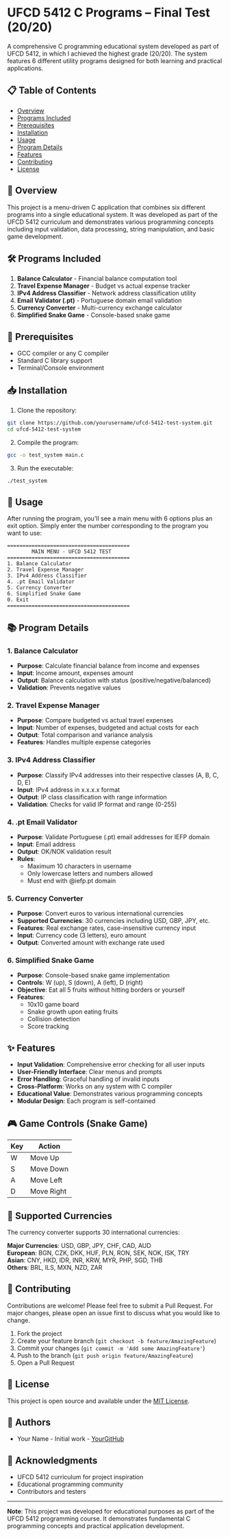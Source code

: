 # UFCD 5412 C Programs – Final Test (20/20)

A comprehensive C programming educational system developed as part of UFCD 5412, in which I achieved the highest grade (20/20). The system features 6 different utility programs designed for both learning and practical applications.

## 📋 Table of Contents

- [Overview](#overview)
- [Programs Included](#programs-included)
- [Prerequisites](#prerequisites)
- [Installation](#installation)
- [Usage](#usage)
- [Program Details](#program-details)
- [Features](#features)
- [Contributing](#contributing)
- [License](#license)

## 🎯 Overview

This project is a menu-driven C application that combines six different programs into a single educational system. It was developed as part of the UFCD 5412 curriculum and demonstrates various programming concepts including input validation, data processing, string manipulation, and basic game development.

## 🛠 Programs Included

1. **Balance Calculator** - Financial balance computation tool
2. **Travel Expense Manager** - Budget vs actual expense tracker
3. **IPv4 Address Classifier** - Network address classification utility
4. **Email Validator (.pt)** - Portuguese domain email validation
5. **Currency Converter** - Multi-currency exchange calculator
6. **Simplified Snake Game** - Console-based snake game

## 🔧 Prerequisites

- GCC compiler or any C compiler
- Standard C library support
- Terminal/Console environment

## 📥 Installation

1. Clone the repository:

```bash
git clone https://github.com/yourusername/ufcd-5412-test-system.git
cd ufcd-5412-test-system
```

2. Compile the program:

```bash
gcc -o test_system main.c
```

3. Run the executable:

```bash
./test_system
```

## 🚀 Usage

After running the program, you'll see a main menu with 6 options plus an exit option. Simply enter the number corresponding to the program you want to use:

```
========================================
        MAIN MENU - UFCD 5412 TEST
========================================
1. Balance Calculator
2. Travel Expense Manager
3. IPv4 Address Classifier
4. .pt Email Validator
5. Currency Converter
6. Simplified Snake Game
0. Exit
========================================
```

## 📚 Program Details

### 1. Balance Calculator

- **Purpose**: Calculate financial balance from income and expenses
- **Input**: Income amount, expenses amount
- **Output**: Balance calculation with status (positive/negative/balanced)
- **Validation**: Prevents negative values

### 2. Travel Expense Manager

- **Purpose**: Compare budgeted vs actual travel expenses
- **Input**: Number of expenses, budgeted and actual costs for each
- **Output**: Total comparison and variance analysis
- **Features**: Handles multiple expense categories

### 3. IPv4 Address Classifier

- **Purpose**: Classify IPv4 addresses into their respective classes (A, B, C, D, E)
- **Input**: IPv4 address in x.x.x.x format
- **Output**: IP class classification with range information
- **Validation**: Checks for valid IP format and range (0-255)

### 4. .pt Email Validator

- **Purpose**: Validate Portuguese (.pt) email addresses for IEFP domain
- **Input**: Email address
- **Output**: OK/NOK validation result
- **Rules**:
  - Maximum 10 characters in username
  - Only lowercase letters and numbers allowed
  - Must end with @iefp.pt domain

### 5. Currency Converter

- **Purpose**: Convert euros to various international currencies
- **Supported Currencies**: 30 currencies including USD, GBP, JPY, etc.
- **Features**: Real exchange rates, case-insensitive currency input
- **Input**: Currency code (3 letters), euro amount
- **Output**: Converted amount with exchange rate used

### 6. Simplified Snake Game

- **Purpose**: Console-based snake game implementation
- **Controls**: W (up), S (down), A (left), D (right)
- **Objective**: Eat all 5 fruits without hitting borders or yourself
- **Features**:
  - 10x10 game board
  - Snake growth upon eating fruits
  - Collision detection
  - Score tracking

## ✨ Features

- **Input Validation**: Comprehensive error checking for all user inputs
- **User-Friendly Interface**: Clear menus and prompts
- **Error Handling**: Graceful handling of invalid inputs
- **Cross-Platform**: Works on any system with C compiler
- **Educational Value**: Demonstrates various programming concepts
- **Modular Design**: Each program is self-contained

## 🎮 Game Controls (Snake Game)

| Key | Action     |
| --- | ---------- |
| W   | Move Up    |
| S   | Move Down  |
| A   | Move Left  |
| D   | Move Right |

## 💱 Supported Currencies

The currency converter supports 30 international currencies:

**Major Currencies**: USD, GBP, JPY, CHF, CAD, AUD  
**European**: BGN, CZK, DKK, HUF, PLN, RON, SEK, NOK, ISK, TRY  
**Asian**: CNY, HKD, IDR, INR, KRW, MYR, PHP, SGD, THB  
**Others**: BRL, ILS, MXN, NZD, ZAR

## 🤝 Contributing

Contributions are welcome! Please feel free to submit a Pull Request. For major changes, please open an issue first to discuss what you would like to change.

1. Fork the project
2. Create your feature branch (`git checkout -b feature/AmazingFeature`)
3. Commit your changes (`git commit -m 'Add some AmazingFeature'`)
4. Push to the branch (`git push origin feature/AmazingFeature`)
5. Open a Pull Request

## 📝 License

This project is open source and available under the [MIT License](LICENSE).

## 👥 Authors

- Your Name - Initial work - [YourGitHub](https://github.com/yourusername)

## 🙏 Acknowledgments

- UFCD 5412 curriculum for project inspiration
- Educational programming community
- Contributors and testers

---

**Note**: This project was developed for educational purposes as part of the UFCD 5412 programming course. It demonstrates fundamental C programming concepts and practical application development.
